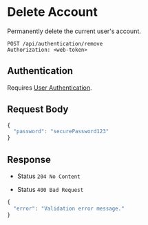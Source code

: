 # Delete Account

Permanently delete the current user's account.

```http
POST /api/authentication/remove
Authorization: <web-token>
```

## Authentication

Requires [User Authentication](../../authentication/web.md).

## Request Body

```js
{
  "password": "securePassword123"
}
```

## Response

- Status `204 No Content`

- Status `400 Bad Request`

```js
{
  "error": "Validation error message."
}
```
